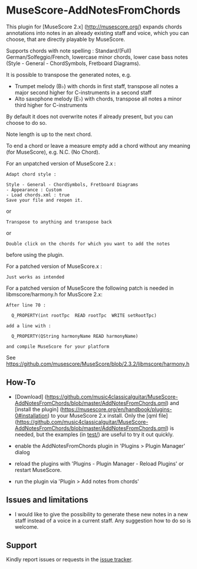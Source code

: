 # MuseScore-AddNotesFromChords

This plugin for [MuseScore 2.x] (http://musescore.org/) expands chords annotations into notes in an already existing staff and voice, which you can choose, that are directly playable by MuseScore.

Supports chords with note spelling : Standard/(Full) German/Solfeggio/French, lowercase minor chords, lower case bass notes
(Style - General - ChordSymbols, Fretboard Diagrams).

It is possible to transpose the generated notes, e.g.
- Trumpet melody (B♭) with chords in first staff, transpose all notes a major second higher for C-instruments in a second staff
- Alto saxophone melody (E♭) with chords, transpose all notes a minor third higher for C-instruments

By default it does not overwrite notes if already present, but you can choose to do so.

Note length is up to the next chord.

To end a chord or leave a measure empty add a chord without any meaning (for MuseScore), e.g. N.C. (No Chord).

For an unpatched version of MuseScore 2.x :

    Adapt chord style :
  
    Style - General - ChordSymbols, Fretboard Diagrams
    - Appearance : Custom
    - Load chords.xml : true
    Save your file and reopen it.
or

    Transpose to anything and transpose back
or

    Double click on the chords for which you want to add the notes
before using the plugin.


For a patched version of MuseScore.x :

    Just works as intended
  
For a patched version of MuseScore the following patch is needed in libmscore/harmony.h for MusScore 2.x:

    After line 70 :
  
      Q_PROPERTY(int rootTpc  READ rootTpc  WRITE setRootTpc)
      
    add a line with :
  
      Q_PROPERTY(QString harmonyName READ harmonyName)
      
    and compile MuseScore for your platform
  
See https://github.com/musescore/MuseScore/blob/2.3.2/libmscore/harmony.h

## How-To

- [Download] (https://github.com/music4classicalguitar/MuseScore-AddNotesFromChords/blob/master/AddNotesFromChords.qml) and [install the plugin] (https://musescore.org/en/handbook/plugins-0#installation) to your MuseScore 2.x install. Only the [qml file] (https://github.com/music4classicalguitar/MuseScore-AddNotesFromChords/blob/master/AddNotesFromChords.qml) is needed, but the examples (in [test/](https://github.com/music4classicalguitar/MuseScore-AddNotesFromChords/tree/master/test)) are useful to try it out quickly.

- enable the AddNotesFromChords plugin in 'Plugins > Plugin Manager' dialog
- reload the plugins with 'Plugins - Plugin Manager - Reload Plugins' or restart MuseScore.
- run the plugin via 'Plugin > Add notes from chords'

## Issues and limitations

- I would like to give the possibility to generate these new notes in a new staff instead of a voice in a current staff. Any suggestion how to do so is welcome.

## Support

Kindly report issues or requests in the [issue tracker](https://github.com/music4classicalguitar/MuseScore-AddNotesFromChords/issues).
